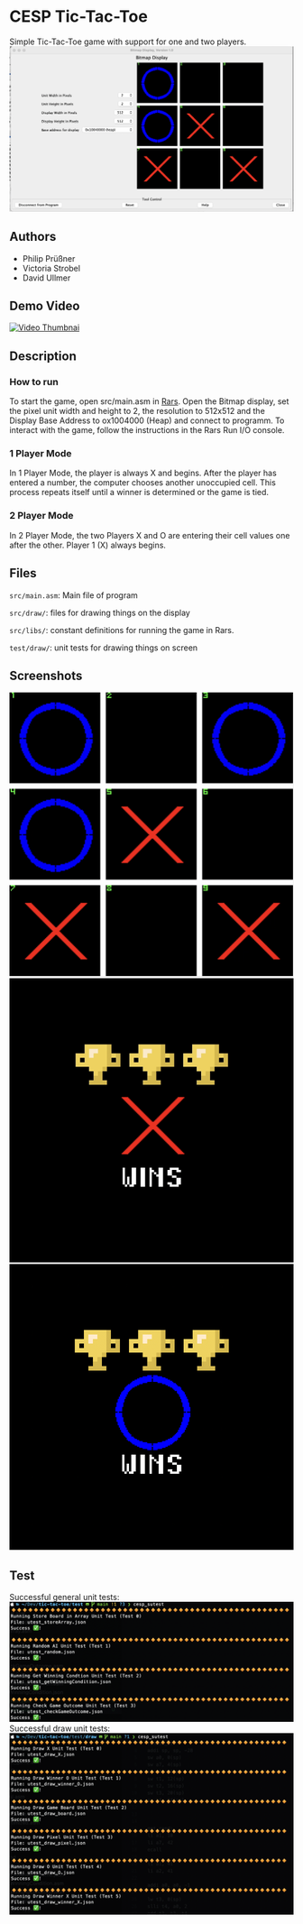 # CESP Tic-Tac-Toe

Simple Tic-Tac-Toe game with support for one and two players.
![Game Display](documentation/game-display.png)

## Authors

- Philip Prüßner
- Victoria Strobel
- David Ullmer

## Demo Video

[![Video Thumbnai](http://img.youtube.com/vi/-h3eH4ubuno/0.jpg)](http://www.youtube.com/watch?v=-h3eH4ubuno "CESP Demo Video")


## Description


### How to run
To start the game, open src/main.asm in [Rars](https://github.com/TheThirdOne/rars). Open the Bitmap display, set the pixel unit width and height to 2, the resolution to 512x512 and the Display Base Address to ox1004000 (Heap) and connect to programm. To interact with the game, follow the instructions in the Rars Run I/O console.

### 1 Player Mode
In 1 Player Mode, the player is always X and begins. After the player has entered a number, the computer chooses another unoccupied cell. This process repeats itself until a winner is determined or the game is tied.

### 2 Player Mode
In 2 Player Mode, the two Players X and O are entering their cell values one after the other. Player 1 (X) always begins.

## Files

`src/main.asm`: Main file of program

`src/draw/`: files for drawing things on the display

`src/libs/`: constant definitions for running the game in Rars.

`test/draw/`: unit tests for drawing things on screen

## Screenshots

![Game](documentation/game.png)
![Winner X](documentation/winner-x.png)
![Winner O](documentation/winner-o.png)

## Test
Successful general unit tests:
![Successful general unit tests](documentation/successful_utests.png)
Successful draw unit tests:
![Successful draw unit tests](documentation/successful_draw_utests.png)